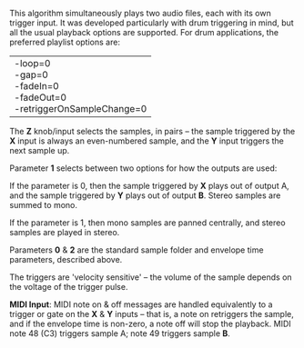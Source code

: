 
This algorithm simultaneously plays two audio files, each with its own trigger input. It was developed particularly with
drum triggering in mind, but all the usual playback options are supported. For drum applications, the preferred playlist
options are:

<table>
<tbody>
<tr class="odd">
<td>-loop=0<br />
-gap=0<br />
-fadeIn=0<br />
-fadeOut=0<br />
-retriggerOnSampleChange=0</td>
</tr>
</tbody>
</table>

The **Z** knob/input selects the samples, in pairs – the sample triggered by the **X** input is always an even-numbered sample,
and the **Y** input triggers the next sample up.

Parameter **1** selects between two options for how the outputs are used:

If the parameter is 0, then the sample triggered by **X** plays out of output A, and the sample
triggered by **Y** plays out of output **B**. Stereo samples are summed to mono.

If the parameter is 1, then mono samples are panned centrally, and stereo samples are played
in stereo.

Parameters **0** & **2** are the standard sample folder and envelope time parameters, described above.

The triggers are 'velocity sensitive' – the volume of the sample depends on the voltage of the trigger pulse.

**MIDI Input**: MIDI note on & off messages are handled equivalently to a trigger or gate on the **X** & **Y** inputs – that is,
a note on retriggers the sample, and if the envelope time is non-zero, a note off will stop the playback. MIDI note 48 (C3) 
triggers sample A; note 49 triggers sample **B**.
